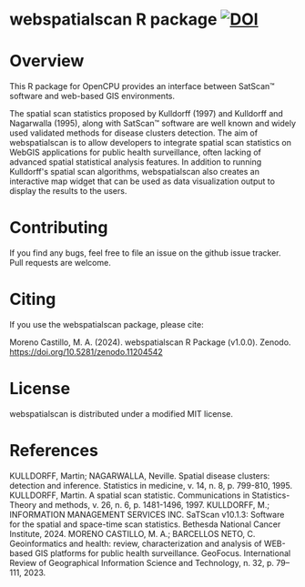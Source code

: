 # webspatialscan R package [![DOI](https://zenodo.org/badge/786540545.svg)](https://zenodo.org/doi/10.5281/zenodo.11036381)

# Overview

This R package for OpenCPU provides an interface between SatScan™ software and web-based GIS environments. 

The spatial scan statistics proposed by Kulldorff (1997) and Kulldorff and Nagarwalla (1995), along with SatScan™ software are well known and widely used validated methods for disease clusters detection. The aim of webspatialscan is to allow developers to integrate spatial scan statistics on WebGIS applications for public health surveillance, often lacking of advanced spatial statistical analysis features. In addition to running Kulldorff's spatial scan algorithms, webspatialscan also creates an interactive map widget that can be used as data visualization output to display the results to the users.

# Contributing

If you find any bugs, feel free to file an issue on the github issue tracker. Pull requests are welcome.

# Citing

If you use the webspatialscan package, please cite:

Moreno Castillo, M. A. (2024). webspatialscan R Package (v1.0.0). Zenodo. https://doi.org/10.5281/zenodo.11204542

# License

webspatialscan is distributed under a modified MIT license.

# References
KULLDORFF, Martin; NAGARWALLA, Neville. Spatial disease clusters: detection and inference. Statistics in medicine, v. 14, n. 8, p. 799-810, 1995.
KULLDORFF, Martin. A spatial scan statistic. Communications in Statistics-Theory and methods, v. 26, n. 6, p. 1481-1496, 1997.
KULLDORFF, M.; INFORMATION MANAGEMENT SERVICES INC. SaTScan v10.1.3: Software for the spatial and space-time scan statistics. Bethesda National Cancer Institute, 2024.
MORENO CASTILLO, M. A.; BARCELLOS NETO, C. Geoinformatics and health: review, characterization and analysis of WEB-based GIS platforms for public health surveillance. GeoFocus. International Review of Geographical Information Science and Technology, n. 32, p. 79–111, 2023. 
